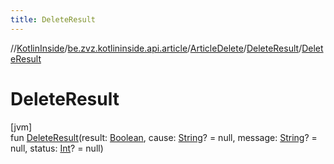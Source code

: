 ```yaml
---
title: DeleteResult
---
```

//[KotlinInside](../../../../index.html)/[be.zvz.kotlininside.api.article](../../index.html)/[ArticleDelete](../index.html)/[DeleteResult](index.html)/[DeleteResult](-delete-result.html)



# DeleteResult



[jvm]\
fun [DeleteResult](-delete-result.html)(result: [Boolean](https://kotlinlang.org/api/latest/jvm/stdlib/kotlin/-boolean/index.html), cause: [String](https://kotlinlang.org/api/latest/jvm/stdlib/kotlin/-string/index.html)? = null, message: [String](https://kotlinlang.org/api/latest/jvm/stdlib/kotlin/-string/index.html)? = null, status: [Int](https://kotlinlang.org/api/latest/jvm/stdlib/kotlin/-int/index.html)? = null)




